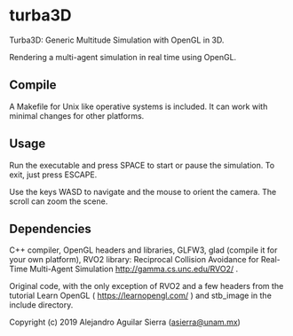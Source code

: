 # turba3D
Turba3D:  Generic Multitude Simulation with OpenGL in 3D.

Rendering a multi-agent simulation in real time using OpenGL.

## Compile

A Makefile for Unix like operative systems is included. It can work
with minimal changes for other platforms.

## Usage

Run the executable and press SPACE to start or pause the
simulation. To exit, just press ESCAPE.

Use the keys WASD to navigate and the mouse to orient the camera. The
scroll can zoom the scene.

## Dependencies

C++ compiler, OpenGL headers and libraries, GLFW3, glad (compile it
for your own platform), RVO2 library: Reciprocal Collision Avoidance
for Real-Time Multi-Agent Simulation http://gamma.cs.unc.edu/RVO2/ .

Original code, with the only exception of RVO2 and a few headers from
the tutorial Learn OpenGL ( https://learnopengl.com/ ) and stb_image
in the include directory.

Copyright (c) 2019 Alejandro Aguilar Sierra (asierra@unam.mx)
